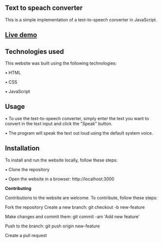 ## Text to speach converter

This is a simple implementation of a text-to-speech converter in JavaScript. 


## [Live demo](https://text-to-speach-converter.vercel.app/)


## Technologies used


This website was built using the following technologies:

• HTML

• CSS

• JavaScript


## Usage


• To use the text-to-speech converter, simply enter the text you want to convert in the text input and click the "Speak" button. 

• The program will speak the text out loud using the default system voice.


## Installation


To install and run the website locally, follow these steps:

• Clone the repository

• Open the website in a browser: http://localhost:3000


**Contributing**


Contributions to the website are welcome. To contribute, follow these steps:

Fork the repository Create a new branch: git checkout -b new-feature

Make changes and commit them: git commit -am 'Add new feature'

Push to the branch: git push origin new-feature

Create a pull request
